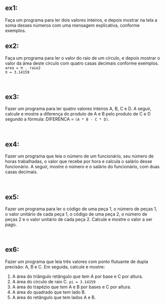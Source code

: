 ## ex1: 

 Faça um programa para ler dois valores inteiros, e depois mostrar na tela a soma desses números com uma mensagem explicativa, conforme exemplos.
<br>

## ex2:

 Faça um programa para ler o valor do raio de um círculo, e depois mostrar o valor da área deste círculo com quatro casas decimais conforme exemplos.
`area = π . raio2`\
`π = 3.14159`

<br>

## ex3:

 Fazer um programa para ler quatro valores inteiros A, B, C e D. A seguir, calcule e mostre a diferença do produto de A e B pelo produto de C e D segundo a fórmula: DIFERENCA = `(A * B - C * D)`.

<br>

## ex4:

Fazer um programa que leia o número de um funcionário, seu número de horas trabalhadas, o valor que recebe por hora e calcula o salário desse funcionário. A seguir, mostre o número e o salário do funcionário, com duas casas decimais.

<br>

## ex5:

Fazer um programa para ler o código de uma peça 1, o número de peças 1, o valor unitário de cada peça 1, o código de uma peça 2, o número de peças 2 e o valor unitário de cada peça 2. Calcule e mostre o valor a ser pago.

<br>

## ex6:

Fazer um programa que leia três valores com ponto flutuante de dupla precisão: A, B e C. Em seguida, calcule e mostre:
1. A área do triângulo retângulo que tem A por base e C por altura.
2. A área do círculo de raio C. `pi = 3.14159`
3. A área do trapézio que tem A e B por bases e C por altura.
4. A área do quadrado que tem lado B.
5. A área do retângulo que tem lados A e B.